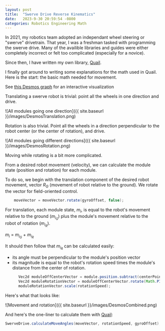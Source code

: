 ```yaml
---
layout: post
title:  "Swerve Drive Reverse Kinematics"
date:   2023-9-30 20:59:54 -0800
categories: Robotics Engineering Math
---
```


In 2021, my robotics team adopted an independant wheel steering or
"swerve" drivetrain. That year, I was a freshman tasked with programming
the swerve drive. Many of the availible libraries and guides were either
completely incorrect or felt too complicated (especially for a novice).

Since then, I have written my own library,
[Quail](https://github.com/mineinjava/quail).

I finally got around to writing some explanations for the math used in
Quail. Here is the start: the basic math needed for movement.

See [this Desmos graph](https://www.desmos.com/geometry/ys8clq7yev) for
an interactive visualization

Translating a swerve robot is trivial: point all the wheels in one
direction and drive.

![All modules going one direction]({{ site.baseurl }}/images/DesmosTranslation.png)

Rotation is also trivial. Point all the wheels in a direction
perpendicular to the robot center (or the center of rotation), and
drive.

![All modules going different directions]({{ site.baseurl }}/images/DesmosRotation.png)

Moving while rotating is a bit more complicated.

From a desired robot movement (velocity), we can calculate the module 
state (position and rotation) for each module.

To do so, we begin with the translation component of the desired robot
movement, vector _R<sub>G</sub>_ (movement of robot relative to the
ground). We rotate the vector for field-oriented control.

```java
    moveVector = moveVector.rotate(gyroOffset, false);
```

For translation, each module state, _m<sub>i</sub>_, is equal to the
robot's movement relative to the ground (_m<sub>i<sub>G</sub></sub>_)
plus the module's movement relative to the robot of rotation
(_m<sub>i<sub>R</sub></sub>_).

_m<sub>i</sub>_ = _m<sub>i<sub>G</sub></sub>_ + _m<sub>i<sub>R</sub></sub>_

It should then follow that _m<sub>i<sub>R</sub></sub>_ can be calculated
easily:

- its angle must be perpendicular to the module's position vector
- its magnitude is equal to the robot's rotation speed times the
  module's distance from the center of rotation.

```java
      Vec2d moduleOffCenterVector = module.position.subtract(centerPoint);
      Vec2d moduleRotationVector = moduleOffCenterVector.rotate(Math.PI / 2, false);
      moduleRotationVector.scale(rotationSpeed);
```

Here's what that looks like:

![Movement and rotation]({{ site.baseurl }}/images/DesmosCombined.png)

And here's the one-liner to calculate them with
[Quail](https://github.com/mineinjava/quail):

```java
SwerveDrive.calculateMoveAngles(moveVector, rotationSpeed, gyroOffset);
```
